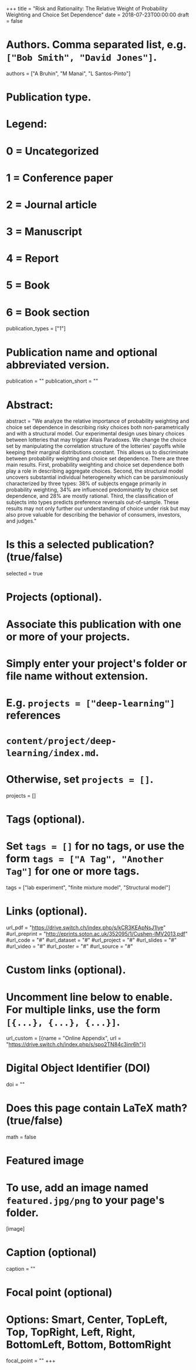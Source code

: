 +++
title = "Risk and Rationality: The Relative Weight of Probability Weighting and Choice Set Dependence"
date = 2018-07-23T00:00:00
draft = false

# Authors. Comma separated list, e.g. `["Bob Smith", "David Jones"]`.
authors = ["A Bruhin", "M Manai", "L Santos-Pinto"]

# Publication type.
# Legend:
# 0 = Uncategorized
# 1 = Conference paper
# 2 = Journal article
# 3 = Manuscript
# 4 = Report
# 5 = Book
# 6 = Book section
publication_types = ["1"]

# Publication name and optional abbreviated version.
publication = ""
publication_short = ""

# Abstract:
abstract = "We analyze the relative importance of probability weighting and choice set dependence in describing risky choices both non-parametrically and with a structural model. Our experimental design uses binary choices between lotteries that may trigger Allais Paradoxes. We change the choice set by manipulating the correlation structure of the lotteries’ payoffs while keeping their marginal distributions constant. This allows us to discriminate between probability weighting and choice set dependence. There are three main results. First, probability weighting and choice set dependence both play a role in describing aggregate choices. Second, the structural model uncovers substantial individual heterogeneity which can be parsimoniously characterized by three types: 38% of subjects engage primarily in probability weighting, 34% are influenced predominantly by choice set dependence, and 28% are mostly rational. Third, the classification of subjects into types predicts preference reversals out-of-sample. These results may not only further our understanding of choice under risk but may also prove valuable for describing the behavior of consumers, investors, and judges."

# Is this a selected publication? (true/false)
selected = true

# Projects (optional).
#   Associate this publication with one or more of your projects.
#   Simply enter your project's folder or file name without extension.
#   E.g. `projects = ["deep-learning"]` references 
#   `content/project/deep-learning/index.md`.
#   Otherwise, set `projects = []`.
projects = []

# Tags (optional).
#   Set `tags = []` for no tags, or use the form `tags = ["A Tag", "Another Tag"]` for one or more tags.
tags = ["lab experiment", "finite mixture model", "Structural model"]

# Links (optional).
url_pdf = "https://drive.switch.ch/index.php/s/kCR3KEApNsJ1Iye"
#url_preprint = "http://eprints.soton.ac.uk/352095/1/Cushen-IMV2013.pdf"
#url_code = "#"
#url_dataset = "#"
#url_project = "#"
#url_slides = "#"
#url_video = "#"
#url_poster = "#"
#url_source = "#"

# Custom links (optional).
#   Uncomment line below to enable. For multiple links, use the form `[{...}, {...}, {...}]`.
url_custom = [{name = "Online Appendix", url = "https://drive.switch.ch/index.php/s/spo2TN84c3inr6h"}]

# Digital Object Identifier (DOI)
doi = ""

# Does this page contain LaTeX math? (true/false)
math = false

# Featured image
# To use, add an image named `featured.jpg/png` to your page's folder. 
[image]
  # Caption (optional)
  caption = ""

  # Focal point (optional)
  # Options: Smart, Center, TopLeft, Top, TopRight, Left, Right, BottomLeft, Bottom, BottomRight
  focal_point = ""
+++

